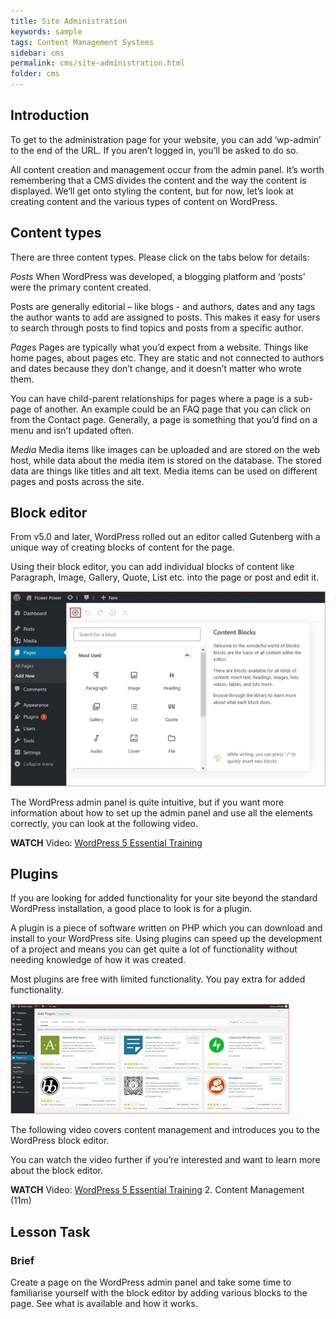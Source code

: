 ```yaml
---
title: Site Administration
keywords: sample
tags: Content Management Systems
sidebar: cms
permalink: cms/site-administration.html
folder: cms
---
```

## Introduction

To get to the administration page for your website, you can add ‘wp-admin’ to the end of the URL. If you aren’t logged in, you’ll be asked to do so.

All content creation and management occur from the admin panel. It’s worth remembering that a CMS divides the content and the way the content is displayed. We’ll get onto styling the content, but for now, let’s look at creating content and the various types of content on WordPress.

## Content types

There are three content types. Please click on the tabs below for details:

_Posts_
When WordPress was developed, a blogging platform and ‘posts’ were the primary content created. 

Posts are generally editorial – like blogs - and authors, dates and any tags the author wants to add are assigned to posts. This makes it easy for users to search through posts to find topics and posts from a specific author.

_Pages_
Pages are typically what you’d expect from a website. Things like home pages, about pages etc. They are static and not connected to authors and dates because they don’t change, and it doesn’t matter who wrote them.

You can have child-parent relationships for pages where a page is a sub-page of another. An example could be an FAQ page that you can click on from the Contact page. Generally, a page is something that you’d find on a menu and isn’t updated often.

_Media_
Media items like images can be uploaded and are stored on the web host, while data about the media item is stored on the database. The stored data are things like titles and alt text. Media items can be used on different pages and posts across the site.

## Block editor

From v5.0 and later, WordPress rolled out an editor called Gutenberg with a unique way of creating blocks of content for the page.

Using their block editor, you can add individual blocks of content like Paragraph, Image, Gallery, Quote, List etc. into the page or post and edit it.

![Block editor](../../images/cms/1-3-blockeditor.jpg)

The WordPress admin panel is quite intuitive, but if you want more information about how to set up the admin panel and use all the elements correctly, you can look at the following video.

**WATCH**
Video: [WordPress 5 Essential Training](https://www.linkedin.com/learning/wordpress-5-essential-training/wordpress-an-introduction?u=43268076)

## Plugins

If you are looking for added functionality for your site beyond the standard WordPress installation, a good place to look is for a plugin.

A plugin is a piece of software written on PHP which you can download and install to your WordPress site. Using plugins can speed up the development of a project and means you can get quite a lot of functionality without needing knowledge of how it was created.

Most plugins are free with limited functionality. You pay extra for added functionality.

![Plugins](../../images/cms/1-3-plugins.jpg)

The following video covers content management and introduces you to the WordPress block editor.

You can watch the video further if you’re interested and want to learn more about the block editor.

**WATCH**
Video: [WordPress 5 Essential Training](https://www.linkedin.com/learning/wordpress-5-essential-training/the-three-main-content-types-of-wordpress?u=43268076)
2. Content Management (11m)

## Lesson Task
### Brief
Create a page on the WordPress admin panel and take some time to familiarise yourself with the block editor by adding various blocks to the page. See what is available and how it works.